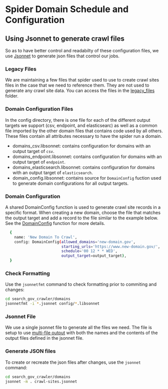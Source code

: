 # Spider Domain Schedule and Configuration

## Using Jsonnet to generate crawl files
So as to have better control and readabilty of these configuration files, we use [Jsonnet](https://jsonnet.org/) to generate json files that control our jobs.

### Legacy Files
We are maintaining a few files that spider used to use to create crawl sites files in the case that we need to reference them.  They are not used to generate any crawl site data.  You can access the files in the [legacy_files](legacy_files) folder.

### Domain Configuration Files
In the config directory, there is one file for each of the different output targets we support (csv, endpoint, and elasticsearc) as well as a common file imported by the other domain files that contains code used by all others.  These files contain all attributes necessary to have the spider run a domain.

- domains_csv.libsonnet: contains configuration for domains with an output target of `csv`.
- domains_endpoint.libsonnet: contains configuration for domains with an output target of `endpoint`.
- domains_elasticsearch.libsonnet: contains configuration for domains with an output target of `elasticsearch`.
- domain_config.libsonnet: contains source for `DomainConfig` fuction used to generate domain configurations for all output targets.

### Domain Configuration
A shared DomainConfig function is used to generate crawl site records in a specific format. When creating a new domain, choose the file that matches the output target and add a record to the file similar to the example below.  See the [DomainConfig](config/domain_config.libsonnet) function for more details.
```bash
  {
    name: 'New Domain To Crawl',
    config: DomainConfig(allowed_domains='new-domain.gov',
                         starting_urls='https://www.new-domain.gov/',
                         schedule='00 12 * * WED',
                         output_target=output_target),
  }
```

### Check Formatting
Use the `jsonnetfmt` command to check formatting prior to commiting and changes:
```bash
cd search_gov_crawler/domains
jsonnetfmt -i *.jsonnet config/*.libsonnet
```

### Jsonnet File
We use a single jsonnet file to generate all the files we need.  The file is setup to use [multi-file output](https://jsonnet.org/learning/getting_started.html#multi) with both the names and the contents of the output files defined in the jsonnet file.

### Generate JSON files
To create or recreate the json files after changes, use the `jsonnet` command:
```bash
cd search_gov_crawler/domains
jsonnet -m . crawl-sites.jsonnet
```
